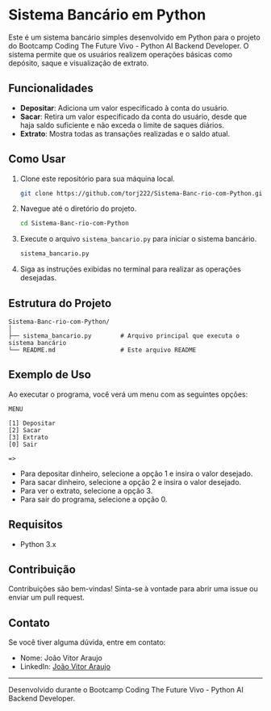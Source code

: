 # Sistema Bancário em Python

Este é um sistema bancário simples desenvolvido em Python para o projeto do Bootcamp Coding The Future Vivo - Python AI Backend Developer. O sistema permite que os usuários realizem operações básicas como depósito, saque e visualização de extrato.

## Funcionalidades

- **Depositar**: Adiciona um valor especificado à conta do usuário.
- **Sacar**: Retira um valor especificado da conta do usuário, desde que haja saldo suficiente e não exceda o limite de saques diários.
- **Extrato**: Mostra todas as transações realizadas e o saldo atual.

## Como Usar

1. Clone este repositório para sua máquina local.
   ```bash
   git clone https://github.com/torj222/Sistema-Banc-rio-com-Python.git
   ```

2. Navegue até o diretório do projeto.
   ```bash
   cd Sistema-Banc-rio-com-Python
   ```

3. Execute o arquivo `sistema_bancario.py` para iniciar o sistema bancário.
   ```bash
   sistema_bancario.py
   ```

4. Siga as instruções exibidas no terminal para realizar as operações desejadas.

## Estrutura do Projeto

```plaintext
Sistema-Banc-rio-com-Python/
│
├── sistema_bancario.py        # Arquivo principal que executa o sistema bancário
└── README.md                  # Este arquivo README
```

## Exemplo de Uso

Ao executar o programa, você verá um menu com as seguintes opções:

```plaintext
MENU

[1] Depositar
[2] Sacar
[3] Extrato
[0] Sair

=>
```

- Para depositar dinheiro, selecione a opção 1 e insira o valor desejado.
- Para sacar dinheiro, selecione a opção 2 e insira o valor desejado.
- Para ver o extrato, selecione a opção 3.
- Para sair do programa, selecione a opção 0.

## Requisitos

- Python 3.x

## Contribuição

Contribuições são bem-vindas! Sinta-se à vontade para abrir uma issue ou enviar um pull request.

## Contato

Se você tiver alguma dúvida, entre em contato:

- Nome: João Vitor Araujo
- LinkedIn: [João Vitor Araujo](https://www.linkedin.com/in/joao-vitoraraujo/)

---

Desenvolvido durante o Bootcamp Coding The Future Vivo - Python AI Backend Developer.
